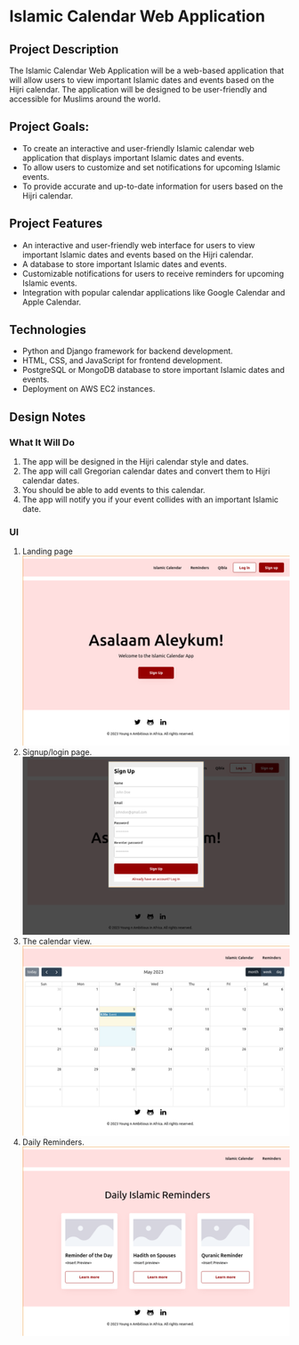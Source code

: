 # Islamic Calendar Web Application

## Project Description
<p> The Islamic Calendar Web Application will be a web-based application that will allow users to view important Islamic dates and events based on the Hijri calendar. The application will be designed to be user-friendly and accessible for Muslims around the world.</p>

## Project Goals:
- To create an interactive and user-friendly Islamic calendar web application that displays important Islamic dates and events.
- To allow users to customize and set notifications for upcoming Islamic events.
- To provide accurate and up-to-date information for users based on the Hijri calendar.

## Project Features
- An interactive and user-friendly web interface for users to view important Islamic dates and events based on the Hijri calendar.
- A database to store important Islamic dates and events.
- Customizable notifications for users to receive reminders for upcoming Islamic events.
- Integration with popular calendar applications like Google Calendar and Apple Calendar.

## Technologies
- Python and Django framework for backend development.
- HTML, CSS, and JavaScript for frontend development.
- PostgreSQL or MongoDB database to store important Islamic dates and events.
- Deployment on AWS EC2 instances.

## Design Notes
### What It Will Do
1. The app will be designed in the Hijri calendar style and dates.
2. The app will call Gregorian calendar dates and convert them to Hijri calendar dates.
3. You should be able to add events to this calendar.
4. The app will notify you if your event collides with an important Islamic date.
### UI
1. Landing page
![landing](https://github.com/enzonjagi/Islam_Calendar_App/blob/main/Images/Landing.png)
2. Signup/login page.
![signup](https://github.com/enzonjagi/Islam_Calendar_App/blob/main/Images/signup.png)
3. The calendar view.
![calendar](https://github.com/enzonjagi/Islam_Calendar_App/blob/main/Images/calendarpage.png)
4. Daily Reminders.
![reminders](https://github.com/enzonjagi/Islam_Calendar_App/blob/main/Images/reminder.png)
